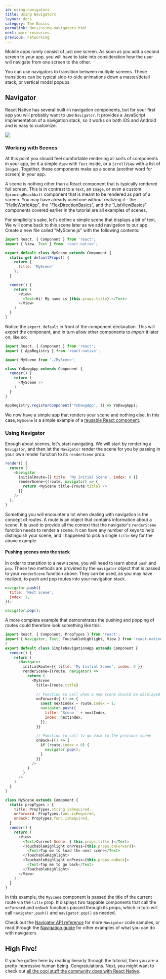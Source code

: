 ```yaml
---
id: using-navigators
title: Using Navigators
layout: docs
category: The Basics
permalink: docs/using-navigators.html
next: more-resources
previous: networking
---
```


Mobile apps rarely consist of just one screen. As soon as you add a second screen to your app, you will have to take into consideration how the user will navigate from one screen to the other.

You can use navigators to transition between multiple screens. These transitions can be typical side-to-side animations down a master/detail stack, or vertical modal popups.

## Navigator

React Native has several built-in navigation components, but for your first app you will probably want to use `Navigator`. It provides a JavaScript implementation of a navigation stack, so it works on both iOS and Android and is easy to customize.

![](img/NavigationStack-Navigator.gif)

### Working with Scenes

At this point you should feel comfortable rendering all sorts of components in your app, be it a simple `View` with `Text` inside, or a `ScrollView` with a list of `Image`s. Together, these components make up a scene (another word for screen) in your app.

A scene is nothing other than a React component that is typically rendered full screen. This is in contrast to a `Text`, an `Image`, or even a custom `SpinningBeachball` component that is meant to be rendered as part of a screen. You may have already used one without realizing it - the ["HelloWorldApp"](docs/tutorial.html), the ["FlexDirectionBasics"](docs/flexbox.html), and the ["ListViewBasics"](docs/using-a-listview.html) components covered earlier in the tutorial are all examples of scenes.

For simplicity's sake, let's define a simple scene that displays a bit of text. We will come back to this scene later as we add navigation to our app. Create a new file called "MyScene.js" with the following contents:

```javascript
import React, { Component } from 'react';
import { View, Text } from 'react-native';

export default class MyScene extends Component {
  static get defaultProps() {
    return {
      title: 'MyScene'
    };
  }

  render() {
    return (
      <View>
        <Text>Hi! My name is {this.props.title}.</Text>
      </View>
    )
  }
}
```

Notice the `export default` in front of the component declaration. This will _export_ the component, and in turn allow other components to _import_ it later on, like so:

```javascript
import React, { Component } from 'react';
import { AppRegistry } from 'react-native';

import MyScene from './MyScene';

class YoDawgApp extends Component {
  render() {
    return (
      <MyScene />
    )
  }
}

AppRegistry.registerComponent('YoDawgApp', () => YoDawgApp);
```

We now have a simple app that renders your scene and nothing else. In this case, `MyScene` is a simple example of a [reusable React component](https://facebook.github.io/react/docs/reusable-components.html).

### Using Navigator

Enough about scenes, let's start navigating. We will start by rendering a `Navigator`, and then let the `Navigator` render the scene for you by passing in your own render function to its `renderScene` prop.

```javascript
render() {
  return (
    <Navigator
      initialRoute={{ title: 'My Initial Scene', index: 0 }}
      renderScene={(route, navigator) => {
        return <MyScene title={route.title} />
      }}
    />
  );
}
```

Something you will encounter a lot when dealing with navigation is the concept of routes. A route is an object that contains information about a scene. It is used to provide all the context that the navigator's `renderScene` function needs to render a scene. It can have any number of keys to help distinguish your scene, and I happened to pick a single `title` key for the above example.

#### Pushing scenes onto the stack

In order to transition to a new scene, you will need to learn about `push` and `pop`. These two methods are provided by the `navigator` object that is passed to your `renderScene` function above. They can be used, as you may have realized, to push and pop routes into your navigation stack.

```javascript
navigator.push({
  title: 'Next Scene',
  index: 1,
});

navigator.pop();
```

A more complete example that demonstrates the pushing and popping of routes could therefore look something like this:

```javascript
import React, { Component, PropTypes } from 'react';
import { Navigator, Text, TouchableHighlight, View } from 'react-native';
r
export default class SimpleNavigationApp extends Component {
  render() {
    return (
      <Navigator
        initialRoute={{ title: 'My Initial Scene', index: 0 }}
        renderScene={(route, navigator) =>
          return (
            <MyScene
              title={route.title}
  
              // Function to call when a new scene should be displayed           
              onForward={ () => {    
                const nextIndex = route.index + 1;
                navigator.push({
                  title: 'Scene ' + nextIndex,
                  index: nextIndex,
                });
              }}
  
              // Function to call to go back to the previous scene
              onBack={() => {
                if (route.index > 0) {
                  navigator.pop();
                }
              }}
            />
          )
        }
      />
    )
  }
}

class MyScene extends Component {
  static propTypes = {
    title: PropTypes.string.isRequired,
    onForward: PropTypes.func.isRequired,
    onBack: PropTypes.func.isRequired,
  }
  render() {
    return (
      <View>
        <Text>Current Scene: { this.props.title }</Text>
        <TouchableHighlight onPress={this.props.onForward}>
          <Text>Tap me to load the next scene</Text>
        </TouchableHighlight>
        <TouchableHighlight onPress={this.props.onBack}>
          <Text>Tap me to go back</Text>
        </TouchableHighlight>
      </View>
    )
  }
}
```

In this example, the `MyScene` component is passed the title of the current route via the `title` prop. It displays two tappable components that call the `onForward` and `onBack` functions passed through its props, which in turn will call `navigator.push()` and `navigator.pop()` as needed.

Check out the [Navigator API reference](docs/navigator.html) for more `Navigator` code samples, or read through the [Navigation guide](docs/navigation.html) for other examples of what you can do with navigators.

## High Five!

If you've gotten here by reading linearly through the tutorial, then you are a pretty impressive human being. Congratulations. Next, you might want to check out [all the cool stuff the community does with React Native](/react-native/docs/more-resources.html).

